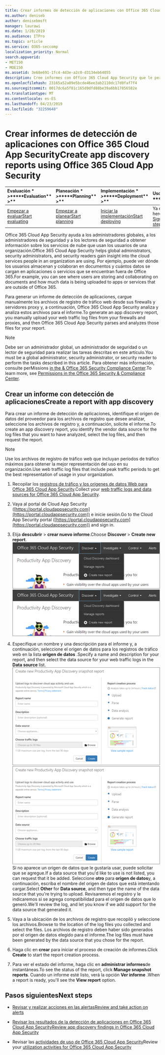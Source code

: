 ```yaml
---
title: Crear informes de detección de aplicaciones con Office 365 Cloud App Security
ms.author: deniseb
author: denisebmsft
manager: laurawi
ms.date: 1/28/2019
ms.audience: ITPro
ms.topic: article
ms.service: O365-seccomp
localization_priority: Normal
search.appverid:
- MET150
- MOE150
ms.assetid: 3e68e691-1fc4-4d3e-a2c0-d3134eb64055
description: Cree informes con Office 365 Cloud App Security que le permita conocer cómo los usuarios de su organización usan Office 365 y otras aplicaciones.
ms.openlocfilehash: 23165a52a09e5bcde46ee3ab2110dc17d0faf7f4
ms.sourcegitcommit: 0017dc6a5f81c165d9dfd88be39a6bb17856582e
ms.translationtype: MT
ms.contentlocale: es-ES
ms.lasthandoff: 04/23/2019
ms.locfileid: "32259648"
---
```

# <a name="create-app-discovery-reports-using-office-365-cloud-app-security"></a><span data-ttu-id="3704d-103">Crear informes de detección de aplicaciones con Office 365 Cloud App Security</span><span class="sxs-lookup"><span data-stu-id="3704d-103">Create app discovery reports using Office 365 Cloud App Security</span></span>

|<span data-ttu-id="3704d-104">Evaluación \* *\>*\*</span><span class="sxs-lookup"><span data-stu-id="3704d-104">\*\*\*\*Evaluation\*\* \>\*\*</span></span>|<span data-ttu-id="3704d-105">Planeación \* *\>*\*</span><span class="sxs-lookup"><span data-stu-id="3704d-105">\*\*\*\*Planning\*\* \>\*\*</span></span>|<span data-ttu-id="3704d-106">Implementación \* *\>*\*</span><span class="sxs-lookup"><span data-stu-id="3704d-106">\*\*\*\*Deployment\*\* \>\*\*</span></span>|<span data-ttu-id="3704d-107">Uso \* \* \* \*</span><span class="sxs-lookup"><span data-stu-id="3704d-107">\*\*\*\*Utilization\*\*\*\*</span></span>|
|:-----|:-----|:-----|:-----|
|[<span data-ttu-id="3704d-108">Empezar a evaluar</span><span class="sxs-lookup"><span data-stu-id="3704d-108">Start evaluating</span></span>](office-365-cas-overview.md) <br/> |[<span data-ttu-id="3704d-109">Empezar a planear</span><span class="sxs-lookup"><span data-stu-id="3704d-109">Start planning</span></span>](get-ready-for-office-365-cas.md) <br/> |[<span data-ttu-id="3704d-110">Iniciar la implementación</span><span class="sxs-lookup"><span data-stu-id="3704d-110">Start deploying</span></span>](turn-on-office-365-cas.md) <br/> |<span data-ttu-id="3704d-111">Ya está aquí.</span><span class="sxs-lookup"><span data-stu-id="3704d-111">You are here!</span></span>  <br/> [<span data-ttu-id="3704d-112">Siguientes pasos</span><span class="sxs-lookup"><span data-stu-id="3704d-112">Next steps</span></span>](#next-steps) <br/> |
   
<span data-ttu-id="3704d-113">Office 365 Cloud App Security ayuda a los administradores globales, a los administradores de seguridad y a los lectores de seguridad a obtener información sobre los servicios de nube que usan los usuarios de una organización.</span><span class="sxs-lookup"><span data-stu-id="3704d-113">Office 365 Cloud App Security helps global administrators, security administrators, and security readers gain insight into the cloud services people in an organization are using.</span></span> <span data-ttu-id="3704d-114">Por ejemplo, puede ver dónde los usuarios almacenan y colaboran en documentos y cuántos datos se cargan en aplicaciones o servicios que se encuentran fuera de Office 365.</span><span class="sxs-lookup"><span data-stu-id="3704d-114">For example, you can see where users are storing and collaborating on documents and how much data is being uploaded to apps or services that are outside of Office 365.</span></span>
  
<span data-ttu-id="3704d-115">Para generar un informe de detección de aplicaciones, cargue manualmente los archivos de registro de tráfico web desde sus firewalls y servidores proxy y, a continuación, Office 365 Cloud App Security analiza y analiza estos archivos para el informe.</span><span class="sxs-lookup"><span data-stu-id="3704d-115">To generate an app discovery report, you manually upload your web traffic log files from your firewalls and proxies, and then Office 365 Cloud App Security parses and analyzes those files for your report.</span></span>
  
> [!NOTE]
> <span data-ttu-id="3704d-116">Debe ser un administrador global, un administrador de seguridad o un lector de seguridad para realizar las tareas descritas en este artículo.</span><span class="sxs-lookup"><span data-stu-id="3704d-116">You must be a global administrator, security administrator, or security reader to perform the tasks described in this article.</span></span> <span data-ttu-id="3704d-117">Para obtener más información, consulte perMissions [in the &amp; Office 365 Security Compliance Center](permissions-in-the-security-and-compliance-center.md).</span><span class="sxs-lookup"><span data-stu-id="3704d-117">To learn more, see [Permissions in the Office 365 Security &amp; Compliance Center](permissions-in-the-security-and-compliance-center.md).</span></span> 
  
## <a name="create-a-report-with-app-discovery"></a><span data-ttu-id="3704d-118">Crear un informe con detección de aplicaciones</span><span class="sxs-lookup"><span data-stu-id="3704d-118">Create a report with app discovery</span></span>

<span data-ttu-id="3704d-119">Para crear un informe de detección de aplicaciones, identifique el origen de datos del proveedor para los archivos de registro que desee analizar, seleccione los archivos de registro y, a continuación, solicite el informe.</span><span class="sxs-lookup"><span data-stu-id="3704d-119">To create an app discovery report, you identify the vendor data source for the log files that you want to have analyzed, select the log files, and then request the report.</span></span>
  
> [!NOTE]
> <span data-ttu-id="3704d-120">Use los archivos de registro de tráfico web que incluyan períodos de tráfico máximos para obtener la mejor representación del uso en su organización.</span><span class="sxs-lookup"><span data-stu-id="3704d-120">Use web traffic log files that include peak traffic periods to get the best representation of usage in your organization.</span></span> 
  
1. <span data-ttu-id="3704d-121">Recopilar los [registros de tráfico y los orígenes de datos Web para Office 365 Cloud App Security](web-traffic-logs-and-data-sources-for-ocas.md).</span><span class="sxs-lookup"><span data-stu-id="3704d-121">Collect your [web traffic logs and data sources for Office 365 Cloud App Security](web-traffic-logs-and-data-sources-for-ocas.md).</span></span>
    
2. <span data-ttu-id="3704d-122">Vaya al portal de Cloud App Security ([https://portal.cloudappsecurity.com](https://portal.cloudappsecurity.com)) e inicie sesión.</span><span class="sxs-lookup"><span data-stu-id="3704d-122">Go to the Cloud App Security portal ([https://portal.cloudappsecurity.com](https://portal.cloudappsecurity.com)) and sign in.</span></span> 
       
3. <span data-ttu-id="3704d-123">Elija **descubrir** \> **crear nuevo informe**.</span><span class="sxs-lookup"><span data-stu-id="3704d-123">Choose **Discover** \> **Create new report**.</span></span> <br><span data-ttu-id="3704d-124">![En el portal de Office 365 CAS, elija descubrir](media/73b5299f-94b5-49dd-a00f-154d188eb2c5.png)</span><span class="sxs-lookup"><span data-stu-id="3704d-124">![In the Office 365 CAS portal, choose Discover](media/73b5299f-94b5-49dd-a00f-154d188eb2c5.png)</span></span><br>
  
4. <span data-ttu-id="3704d-125">Especifique un nombre y una descripción para el informe y, a continuación, seleccione el origen de datos para los registros de tráfico web en la lista **origen de datos** .</span><span class="sxs-lookup"><span data-stu-id="3704d-125">Specify a name and description for your report, and then select the data source for your web traffic logs in the **Data source** list.</span></span> <br><span data-ttu-id="3704d-126">![En entidades de certificación de O365 \> , elija descubrir crear nuevo informe.](media/22e660f0-5eb2-49fa-9fea-f88a5809a07b.png)</span><span class="sxs-lookup"><span data-stu-id="3704d-126">![In O365 CAS, choose Discover \> Create new report](media/22e660f0-5eb2-49fa-9fea-f88a5809a07b.png)</span></span><br><span data-ttu-id="3704d-127">Si no aparece un origen de datos que le gustaría usar, puede solicitar que se agregue.</span><span class="sxs-lookup"><span data-stu-id="3704d-127">If a data source that you'd like to use is not listed, you can request that it be added.</span></span> <span data-ttu-id="3704d-128">Seleccione **otro** para **origen de datos**y, a continuación, escriba el nombre del origen de datos que está intentando cargar.</span><span class="sxs-lookup"><span data-stu-id="3704d-128">Select **Other** for **Data source**, and then type the name of the data source that you're trying to upload.</span></span> <span data-ttu-id="3704d-129">Revisaremos el registro y le indicaremos si se agrega compatibilidad para el origen de datos que lo generó.</span><span class="sxs-lookup"><span data-stu-id="3704d-129">We'll review the log, and let you know if we add support for the data source that generated it.</span></span> 
  
5. <span data-ttu-id="3704d-130">Vaya a la ubicación de los archivos de registro que recopiló y seleccione los archivos.</span><span class="sxs-lookup"><span data-stu-id="3704d-130">Browse to the location of the log files you collected and select the files.</span></span> <span data-ttu-id="3704d-131">Los archivos de registro deben haber sido generados por el origen de datos elegido para el informe.</span><span class="sxs-lookup"><span data-stu-id="3704d-131">The log files must have been generated by the data source that you chose for the report.</span></span>
    
6. <span data-ttu-id="3704d-132">Haga clic en **crear** para iniciar el proceso de creación de informes.</span><span class="sxs-lookup"><span data-stu-id="3704d-132">Click **Create** to start the report creation process.</span></span> 
    
7. <span data-ttu-id="3704d-133">Para ver el estado del informe, haga clic en **administrar informes**de instantáneas.</span><span class="sxs-lookup"><span data-stu-id="3704d-133">To see the status of the report, click **Manage snapshot reports**.</span></span> <span data-ttu-id="3704d-134">Cuando un informe esté listo, verá la opción **Ver informe** .</span><span class="sxs-lookup"><span data-stu-id="3704d-134">When a report is ready, you'll see the **View report** option.</span></span> 
    
## <a name="next-steps"></a><span data-ttu-id="3704d-135">Pasos siguientes</span><span class="sxs-lookup"><span data-stu-id="3704d-135">Next steps</span></span>

- [<span data-ttu-id="3704d-136">Revisar y realizar acciones en las alertas</span><span class="sxs-lookup"><span data-stu-id="3704d-136">Review and take action on alerts</span></span>](review-office-365-cas-alerts.md)
    
- [<span data-ttu-id="3704d-137">Revisar los resultados de la detección de aplicaciones en Office 365 Cloud App Security</span><span class="sxs-lookup"><span data-stu-id="3704d-137">Review app discovery findings in Office 365 Cloud App Security</span></span>](review-app-discovery-findings-in-ocas.md)
    
- <span data-ttu-id="3704d-138">Revisar las [actividades de uso de Office 365 Cloud App Security](utilization-activities-for-ocas.md)</span><span class="sxs-lookup"><span data-stu-id="3704d-138">Review your [utilization activities for Office 365 Cloud App Security](utilization-activities-for-ocas.md)</span></span>
    

